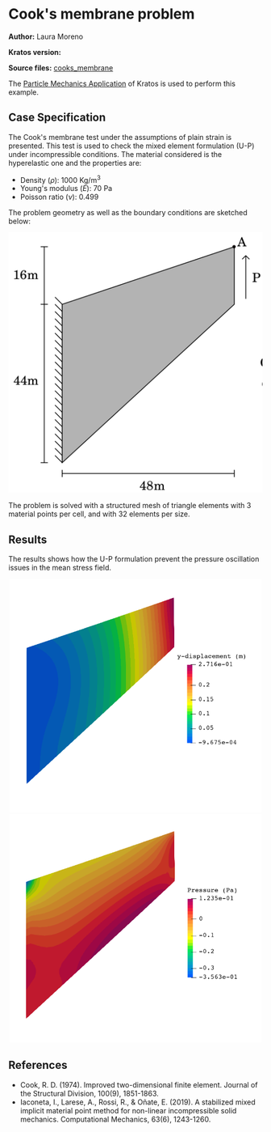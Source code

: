 # Cook's membrane problem
**Author:** Laura Moreno

**Kratos version:** 

**Source files:** [cooks_membrane](https://github.com/KratosMultiphysics/Examples/tree/master/particle_mechanics/validation/cooks_membrane/source)

The
[Particle Mechanics Application](https://github.com/KratosMultiphysics/Kratos/tree/master/applications/ParticleMechanicsApplication) of Kratos is used to perform this example.


## Case Specification

The Cook's membrane test under the assumptions of plain strain is presented. This test is used to check the mixed element formulation (U-P) under incompressible conditions.
The material considered is the hyperelastic one and the properties are:
* Density (_&rho;_): 1000 Kg/m<sup>3</sup>
* Young's modulus (_E_):  70 Pa
* Poisson ratio (_&nu;_): 0.499


The problem geometry as well as the boundary conditions are sketched below:

<p align="center">
  <img src="data/cooks_membrane_geometry.png" alt="Geometry of the problem." width="650" />
</p>

The problem is solved with a structured mesh of triangle elements with 3 material points per cell, and with 32 elements per size.

## Results

The results shows how the U-P formulation prevent the pressure oscillation issues in the mean stress field.

<p align="center">
  <img src="data/cooks_disp.png" alt="Distribution of vertical displacement on the domain" width="500" />
  <img src="data/cooks_press.png" alt="Distribution of pressure field" width="500" />
</p>


## References
- Cook, R. D. (1974). Improved two-dimensional finite element. Journal of the Structural Division, 100(9), 1851-1863.
- Iaconeta, I., Larese, A., Rossi, R., & Oñate, E. (2019). A stabilized mixed implicit material point method for non-linear incompressible solid mechanics. Computational Mechanics, 63(6), 1243-1260.
